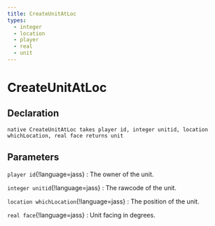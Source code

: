 ```yaml
---
title: CreateUnitAtLoc
types:
  - integer
  - location
  - player
  - real
  - unit
---
```


# CreateUnitAtLoc

## Declaration

```jass
native CreateUnitAtLoc takes player id, integer unitid, location whichLocation, real face returns unit
```

## Parameters
`player id`{!language=jass}
: The owner of the unit.

`integer unitid`{!language=jass}
: The rawcode of the unit.

`location whichLocation`{!language=jass}
: The position of the unit.

`real face`{!language=jass}
: Unit facing in degrees.
